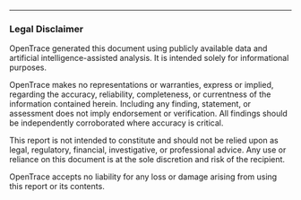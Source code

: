 ---

### Legal Disclaimer

OpenTrace generated this document using publicly available data and artificial intelligence-assisted analysis. It is intended solely for informational purposes.

OpenTrace makes no representations or warranties, express or implied, regarding the accuracy, reliability, completeness, or currentness of the information contained herein. Including any finding, statement, or assessment does not imply endorsement or verification. All findings should be independently corroborated where accuracy is critical.

This report is not intended to constitute and should not be relied upon as legal, regulatory, financial, investigative, or professional advice. Any use or reliance on this document is at the sole discretion and risk of the recipient.

OpenTrace accepts no liability for any loss or damage arising from using this report or its contents.